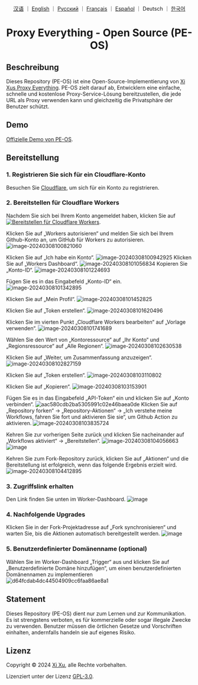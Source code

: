 <div align="center">

<a href="README_ZH.md">汉语</a> ｜ <a href="README.md">English</a> ｜ <a href="README_RU.md">Русский</a> ｜ <a href="README_FR.md">Français</a> ｜ <a href="README_ES.md">Español</a> ｜ Deutsch ｜ <a href="README_KO.md">한국어</a>

# Proxy Everything - Open Source (PE-OS)

</div>

## Beschreibung

Dieses Repository (PE-OS) ist eine Open-Source-Implementierung von [Xi Xus Proxy Everything](https://proxy.xi-xu.me). PE-OS zielt darauf ab, Entwicklern eine einfache, schnelle und kostenlose Proxy-Service-Lösung bereitzustellen, die jede URL als Proxy verwenden kann und gleichzeitig die Privatsphäre der Benutzer schützt.

## Demo

[Offizielle Demo von PE-OS](https://pe-os.xi-xu.me).

## Bereitstellung

### 1. Registrieren Sie sich für ein Cloudflare-Konto

Besuchen Sie [Cloudflare](https://dash.cloudflare.com/sign-up), um sich für ein Konto zu registrieren.

### 2. Bereitstellen für Cloudflare Workers

Nachdem Sie sich bei Ihrem Konto angemeldet haben, klicken Sie auf [![Bereitstellen für Cloudflare Workers](https://deploy.workers.cloudflare.com/button)](https://deploy.workers.cloudflare.com/?url=https://github.com/xixu-me/Proxy-Everything).

Klicken Sie auf „Workers autorisieren“ und melden Sie sich bei Ihrem Github-Konto an, um GitHub für Workers zu autorisieren.
![image-20240308100821060](https://github.com/Harry-zklcdc/go-proxy-bingai/assets/21104213/241edb52-b1ef-4a2c-8525-bfa3d148391b)

Klicken Sie auf „Ich habe ein Konto“.
![image-20240308100942925](https://github.com/Harry-zklcdc/go-proxy-bingai/assets/21104213/219fc538-e412-4a52-913c-6c4878d50325) Klicken Sie auf „Workers Dashboard“.
![image-20240308101056834](https://github.com/Harry-zklcdc/go-proxy-bingai/assets/21104213/4b4a96be-90b3-40cc-9b50-b214980f2ab2) Kopieren Sie „Konto-ID“.
![image-20240308101224693](https://github.com/Harry-zklcdc/go-proxy-bingai/assets/21104213/da6f8b64-f6e1-40c0-b812-54f86d8b97c0)

Fügen Sie es in das Eingabefeld „Konto-ID“ ein.
![image-20240308101342895](https://github.com/Harry-zklcdc/go-proxy-bingai/assets/21104213/4df45a68-855f-4acd-a9be-6d0da63a49a5)

Klicken Sie auf „Mein Profil“.
![image-20240308101452825](https://github.com/Harry-zklcdc/go-proxy-bingai/assets/21104213/4d21f38a-f313-4d66-baf9-83ce1df93f02)

Klicken Sie auf „Token erstellen“.
![image-20240308101620496](https://github.com/Harry-zklcdc/go-proxy-bingai/assets/21104213/41e82d1b-27ea-44a0-8cfe-ae66233544ad)

Klicken Sie im vierten Punkt „Cloudflare Workers bearbeiten“ auf „Vorlage verwenden“.
![image-20240308101741689](https://github.com/Harry-zklcdc/go-proxy-bingai/assets/21104213/3974817c-2787-4148-95f9-96f58ef78aee)

Wählen Sie den Wert von „Kontoressource“ auf „Ihr Konto“ und „Regionsressource“ auf „Alle Regionen“.
![image-20240308102630538](https://github.com/Harry-zklcdc/go-proxy-bingai/assets/21104213/cd20fa0a-b75d-489d-85c0-49a063abea8a)

Klicken Sie auf „Weiter, um Zusammenfassung anzuzeigen“.
![image-20240308102827159](https://github.com/Harry-zklcdc/go-proxy-bingai/assets/21104213/9d91e08b-743b-476a-b74e-5b2f46b97ac2)

Klicken Sie auf „Token erstellen“.
![image-20240308103110802](https://github.com/Harry-zklcdc/go-proxy-bingai/assets/21104213/db6cde35-cf88-4fde-a58a-d3b204dabc17)

Klicken Sie auf „Kopieren“.
![image-20240308103153901](https://github.com/Harry-zklcdc/go-proxy-bingai/assets/21104213/0309e295-d77a-4d27-918e-706e2169347f)

Fügen Sie es in das Eingabefeld „API-Token“ ein und klicken Sie auf „Konto verbinden“.
![aac580cdb2ba5305991c02e46baea0de](https://github.com/Harry-zklcdc/go-proxy-bingai/assets/21104213/eb3bb593-13df-4a67-976d-4fbb5f369e51) Klicken Sie auf „Repository forken“ -> „Repository-Aktionen“ -> „Ich verstehe meine Workflows, fahren Sie fort und aktivieren Sie sie“, um Github Action zu aktivieren.
![image-20240308103835724](https://github.com/Harry-zklcdc/go-proxy-bingai/assets/21104213/a0d89011-edb5-4622-9bb0-c40f6420e936)

Kehren Sie zur vorherigen Seite zurück und klicken Sie nacheinander auf „Workflows aktiviert“ -> „Bereitstellen“.
![image-20240308104056663](https://github.com/Harry-zklcdc/go-proxy-bingai/assets/21104213/d29844b4-6eda-4da1-984c-3f4507e1c213)
![image](https://github.com/Harry-zklcdc/go-proxy-bingai/assets/21104213/63691c2a-b26d-48cd-9c42-6fd74e44694b)

Kehren Sie zum Fork-Repository zurück, klicken Sie auf „Aktionen“ und die Bereitstellung ist erfolgreich, wenn das folgende Ergebnis erzielt wird.
![image-20240308104412895](https://github.com/Harry-zklcdc/go-proxy-bingai/assets/21104213/ae35e302-c3cf-4662-badb-926b56b19565)

### 3. Zugriffslink erhalten

Den Link finden Sie unten im Worker-Dashboard.
![image](https://github.com/Harry-zklcdc/go-proxy-bingai/assets/21104213/8fef9dd4-285e-414a-9237-5378e981b96c)

### 4. Nachfolgende Upgrades

Klicken Sie in der Fork-Projektadresse auf „Fork synchronisieren“ und warten Sie, bis die Aktionen automatisch bereitgestellt werden.
![image](https://github.com/Harry-zklcdc/go-proxy-bingai/assets/21104213/16ca803a-fe4b-431e-97b0-f04b8a217220)

### 5. Benutzerdefinierter Domänenname (optional)

Wählen Sie im Worker-Dashboard „Trigger“ aus und klicken Sie auf „Benutzerdefinierte Domäne hinzufügen“, um einen benutzerdefinierten Domänennamen zu implementieren
![d64fcdab4dc44504909cc6faa86ae8a1](https://github.com/Harry-zklcdc/go-proxy-bingai/assets/21104213/6f0de2c5-1dd4-4801-b163-6d485836c73d)

## Statement

Dieses Repository (PE-OS) dient nur zum Lernen und zur Kommunikation. Es ist strengstens verboten, es für kommerzielle oder sogar illegale Zwecke zu verwenden. Benutzer müssen die örtlichen Gesetze und Vorschriften einhalten, andernfalls handeln sie auf eigenes Risiko.

## Lizenz

Copyright © 2024 [Xi Xu](https://xi-xu.me), alle Rechte vorbehalten.

Lizenziert unter der Lizenz [GPL-3.0](https://github.com/xixu-me/Proxy-Everything/blob/main/LICENSE).
